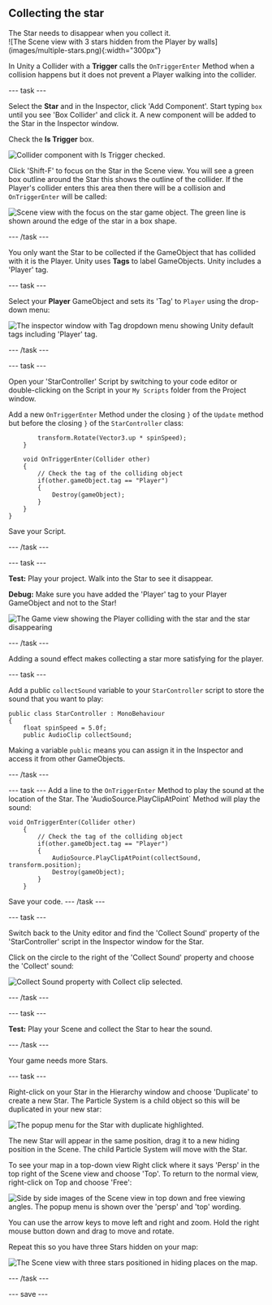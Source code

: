 ## Collecting the star

<div style="display: flex; flex-wrap: wrap">
<div style="flex-basis: 200px; flex-grow: 1; margin-right: 15px;">
The Star needs to disappear when you collect it. 
</div>
<div>
![The Scene view with 3 stars hidden from the Player by walls](images/multiple-stars.png){:width="300px"}
</div>
</div>

In Unity a Collider with a **Trigger** calls the `OnTriggerEnter` Method when a collision happens but it does not prevent a Player walking into the collider. 

--- task ---

Select the **Star** and in the Inspector, click 'Add Component'. Start typing `box` until you see 'Box Collider' and click it. A new component will be added to the Star in the Inspector window.

Check the **Is Trigger** box.

![Collider component with Is Trigger checked.](images/collider-trigger.png)

Click 'Shift-F' to focus on the Star in the Scene view. You will see a green box outline around the Star this shows the outline of the collider. If the Player's collider enters this area then there will be a collision and `OnTriggerEnter` will be called: 

![Scene view with the focus on the star game object. The green line is shown around the edge of the star in a box shape.](images/collider-star.png)

--- /task ---

You only want the Star to be collected if the GameObject that has collided with it is the Player. Unity uses **Tags** to label GameObjects. Unity includes a 'Player' tag.

--- task ---

Select your **Player** GameObject and sets its 'Tag' to `Player` using the drop-down menu:

![The inspector window with Tag dropdown menu showing Unity default tags including 'Player' tag.](images/tag-menu.png)

--- /task ---

--- task ---

Open your 'StarController' Script by switching to your code editor or double-clicking on the Script in your `My Scripts` folder from the Project window.

Add a new `OnTriggerEnter` Method under the closing `}` of the `Update` method but before the closing `}` of the `StarController` class:

```
        transform.Rotate(Vector3.up * spinSpeed);
    }
    
    void OnTriggerEnter(Collider other)
    {
        // Check the tag of the colliding object 
        if(other.gameObject.tag == "Player")
        {
            Destroy(gameObject);
        }
    }
}
```

Save your Script.

--- /task ---

--- task ---

**Test:** Play your project. Walk into the Star to see it disappear. 

**Debug:** Make sure you have added the 'Player' tag to your Player GameObject and not to the Star!

![The Game view showing the Player colliding with the star and the star disappearing](images/collect-star.gif)

--- /task ---

Adding a sound effect makes collecting a star more satisfying for the player. 

--- task ---

Add a public `collectSound` variable to your `StarController` script to store the sound that you want to play:

```
public class StarController : MonoBehaviour
{
    float spinSpeed = 5.0f; 
    public AudioClip collectSound;
```

Making a variable `public` means you can assign it in the Inspector and access it from other GameObjects.

--- /task ---

--- task ---
Add a line to the `OnTriggerEnter` Method to play the sound at the location of the Star. The 'AudioSource.PlayClipAtPoint` Method will play the sound: 

```
void OnTriggerEnter(Collider other)
    {
        // Check the tag of the colliding object 
        if(other.gameObject.tag == "Player")
        {
            AudioSource.PlayClipAtPoint(collectSound, transform.position);
            Destroy(gameObject);
        }
    }
```

Save your code.
--- /task ---

--- task ---

Switch back to the Unity editor and find the 'Collect Sound' property of the 'StarController' script in the Inspector window for the Star. 

Click on the circle to the right of the 'Collect Sound' property and choose the 'Collect' sound:

![Collect Sound property with Collect clip selected.](images/collect-sound-property.png)

--- /task ---

--- task ---

**Test:** Play your Scene and collect the Star to hear the sound.

--- /task ---

Your game needs more Stars.

--- task ---

Right-click on your Star in the Hierarchy window and choose 'Duplicate' to create a new Star. The Particle System is a child object so this will be duplicated in your new star:

![The popup menu for the Star with duplicate highlighted.](images/duplicate-star.png)

The new Star will appear in the same position, drag it to a new hiding position in the Scene. The child Particle System will move with the Star.

To see your map in a top-down view Right click where it says 'Persp' in the top right of the Scene view and choose 'Top'. To return to the normal view, right-click on Top and choose 'Free':

![Side by side images of the Scene view in top down and free viewing angles. The popup menu is shown over the 'persp' and 'top' wording.](images/different-views.png)

You can use the arrow keys to move left and right and zoom. Hold the right mouse button down and drag to move and rotate. 

Repeat this so you have three Stars hidden on your map: 

![The Scene view with three stars positioned in hiding places on the map.](images/3-stars-added.png)

--- /task ---

--- save ---